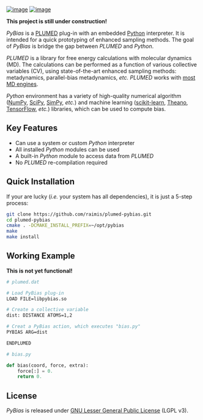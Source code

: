 [![image](https://travis-ci.org/raimis/plumed-pybias.svg?branch=master)](https://travis-ci.org/raimis/plumed-pybias)
[![image](https://readthedocs.org/projects/plumed-pybias/badge/?version=latest)](http://plumed-pybias.readthedocs.io/en/latest)

**This project is still under construction!**

*PyBias* is a [PLUMED](http://www.plumed.org/) plug-in with an embedded
[Python](http://www.python.org/) interpreter. It is intended for a quick
prototyping of enhanced sampling methods. The goal of *PyBias* is bridge
the gap between *PLUMED* and *Python*.

*PLUMED* is a library for free energy calculations with molecular
dynamics (MD). The calculations can be performed as a function of
various collective variables (CV), using state-of-the-art enhanced
sampling methods: metadynamics, parallel-bias metadynamics, *etc.*
*PLUMED* works with [most MD engines](http://www.plumed.org/md-engines).

*Python* environment has a variety of high-quality numerical algorithm
([NumPy](http://www.numpy.org/), [SciPy](http://www.scipy.org/),
[SimPy](http://www.sympy.org/), *etc.*) and machine learning
([scikit-learn](http://www.scikit-learn.org/),
[Theano](http://www.deeplearning.net/software/theano/),
[TensorFlow](http://www.tensorflow.org/), *etc.*) libraries, which can
be used to compute bias.

## Key Features

-   Can use a system or custom *Python* interpreter
-   All installed *Python* modules can be used
-   A built-in *Python* module to access data from *PLUMED*
-   No *PLUMED* re-compilation required

## Quick Installation

If your are lucky (*i.e.* your system has all dependencies), it is just
a 5-step process:

```bash
git clone https://github.com/raimis/plumed-pybias.git
cd plumed-pybias
cmake . -DCMAKE_INSTALL_PREFIX=~/opt/pybias
make
make install
```

## Working Example

**This is not yet functional!**

```bash
# plumed.dat

# Load PyBias plug-in
LOAD FILE=libpybias.so

# Create a collective variable
dist: DISTANCE ATOMS=1,2

# Creat a PyBias action, which executes "bias.py"
PYBIAS ARG=dist

ENDPLUMED
```

```python
# bias.py

def bias(coord, force, extra):
    force[:] = 0.
    return 0.
```

## License

*PyBias* is released under [GNU Lesser General Public
License](https://www.gnu.org/licenses/lgpl-3.0-standalone.html) (LGPL
v3).
